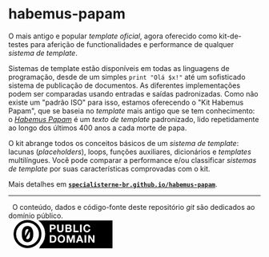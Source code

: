 habemus-papam
=============

O mais antigo e popular *template oficial*, agora oferecido como kit-de-testes para aferição de functionalidades e performance de qualquer *sistema de template*.

Sistemas de template estão disponíveis em todas as linguagens de programação, desde de um simples `print "Olá $x!"` até um sofisticado sistema de publicação de documentos. As diferentes implementações podem ser comparadas usando entradas e saídas padronizadas. Como não existe um "padrão ISO" para isso, estamos oferecendo o "Kit Habemus Papam", que se baseia no *template* mais antigo que se tem conhecimento: o [*Habemus&nbsp;Papam*](https://pt.wikipedia.org/wiki/Habemus_Papam) é um *texto de template* padronizado, lido repetidamente ao longo dos últimos 400 anos a cada morte de papa.

O kit abrange todos os conceitos básicos de um *sistema de template*: lacunas (*placeholders*), loops, funções auxiliares, dicionários e *templates* multilíngues. Você pode comparar a performance e/ou classificar *sistemas de template* por suas características comprovadas com o kit.

Mais detalhes em **[`specialisterne-br.github.io/habemus-papam`](https://specialisterne-br.github.io/habemus-papam/)**.

------

&#160;&#160;O conteúdo, dados e código-fonte deste repositório *git* são dedicados ao domínio público.<br/>&#160;&#160;[![](assets/CC0-logo-200px.png)](https://creativecommons.org/publicdomain/zero/1.0/)
